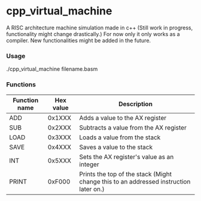 # cpp_virtual_machine

A RISC architecture machine simulation made in c++ (Still work in progress, functionality might change drastically.)
For now only it only works as a compiler. New functionalities might be added in the future.

### Usage

./cpp_virtual_machine filename.basm


### Functions

| Function name | Hex value | Description                                                                           |
|---------------|-----------|---------------------------------------------------------------------------------------|
| ADD           | 0x1XXX    | Adds a value to the AX register                                                       |
| SUB           | 0x2XXX    | Subtracts a value from the AX register                                                |
| LOAD          | 0x3XXX    | Loads a value from the stack                                                          |
| SAVE          | 0x4XXX    | Saves a value to the stack                                                            |
| INT           | 0x5XXX    | Sets the AX register's value as an integer                                            |
| PRINT         | 0xF000    | Prints the top of the stack (Might change this to an addressed instruction later on.) |
